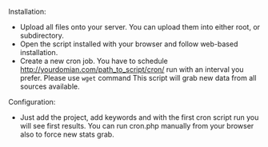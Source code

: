 Installation:
- Upload all files onto your server. You can upload them into either root, or subdirectory.
- Open the script installed with your browser and follow web-based installation.
- Create a new cron job. You have to schedule http://yourdomian.com/path_to_script/cron/ run with an interval you prefer. Please use `wget` command This script will grab new data from all sources available.


Configuration:
- Just add the project, add keywords and with the first cron script run you will see first results. You can run cron.php manually from your browser also to force new stats grab.
